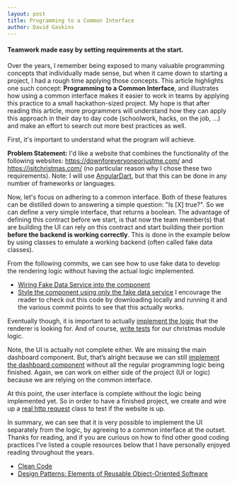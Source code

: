 ```yaml
---
layout: post
title: Programming to a Common Interface
author: David Gaskins
---
```

#### Teamwork made easy by setting requirements at the start. 

Over the years, I remember being exposed to many valuable programming concepts that individually made sense, but when it came down to starting a project, I had a rough time applying those concepts. This article highlights one such concept: **Programming to a Common Interface**, and illustrates how using a common interface makes it easier to work in teams by applying this practice to a small hackathon-sized project. My hope is that after reading this article, more programmers will understand how they can apply this approach in their day to day code (schoolwork, hacks, on the job, ...) and make an effort to search out more best practices as well.

First, it's important to understand what the program will achieve.

**Problem Statement:** I'd like a website that combines the functionality of the following websites: https://downforeveryoneorjustme.com/ and
https://isitchristmas.com/ (no particular reason why I chose these two requirements). Note: I will use [AngularDart](https://webdev.dartlang.org/angular/), but that this can be done in any number of frameworks or languages. 

Now, let's focus on adhering to a common interface. Both of these features can be distilled down to answering a simple question: "Is [X] true?". So we can define a very simple interface, that returns a boolean. The advantage of defining this contract before we start, is that now the team member(s) that are building the UI can rely on this contract and start building their portion **before the backend is working correctly**. This is done in the example below by using classes to emulate a working backend (often called fake data classes). 

From the following commits, we can see how to use fake data to develop the rendering logic without having the actual logic implemented. 
 * [Wiring Fake Data Service into the component](https://github.com/davidgaskins/izzet/commit/8d1e7a809413a330e1548e336fdead1bbe33bb42)
 * [Style the component using only the fake data service](https://github.com/davidgaskins/izzet/commit/719792fa80cc3b143b7c836ccf9e79c2acf99056)
I encourage the reader to check out this code by downloading locally and running it and the various commit points to see that this actually works. 

Eventually though, it is important to actually [implement the logic](https://github.com/davidgaskins/izzet/commit/daaff696741bd8445466d193cbaa895e9b6e84fe) that the renderer is looking for.
And of course, [write tests](https://github.com/davidgaskins/izzet/commit/cb8f596121badd672ca6a43fda8dfe0596e2d18d) for our christmas module logic.

Note, the UI is actually not complete either. We are missing the main dashboard component. But, that’s alright because we can still [implement the dashboard component](https://github.com/davidgaskins/izzet/commit/5c0cde174bc265cae2aed78cf4feb80a757b56ed) without all the regular programming logic being finished. Again, we can work on either side of the project (UI or logic) because we are relying on the common interface. 

At this point, the user interface is complete without the logic being implemented yet. So in order to have a finished project, we create and wire up a [real http request](https://github.com/davidgaskins/izzet/commit/b25ad503d7abf5563d33423e6f859ba703755f3b) class to test if the website is up. 

In summary, we can see that it is very possible to implement the UI separately from the  logic, by agreeing to a common interface at the outset. Thanks for reading, and if you are curious on how to find other good coding practices I've listed a couple resources below that I have personally enjoyed reading throughout the years. 

* [Clean Code](https://www.amazon.com/Clean-Code-Handbook-Software-Craftsmanship/dp/0132350882)
* [Design Patterns: Elements of Reusable Object-Oriented Software](https://www.amazon.com/Design-Patterns-Elements-Reusable-Object-Oriented/dp/0201633612/ref=pd_lpo_sbs_14_t_0?_encoding=UTF8&psc=1&refRID=1C5W4C2YAXKZWMGMCZZD)


